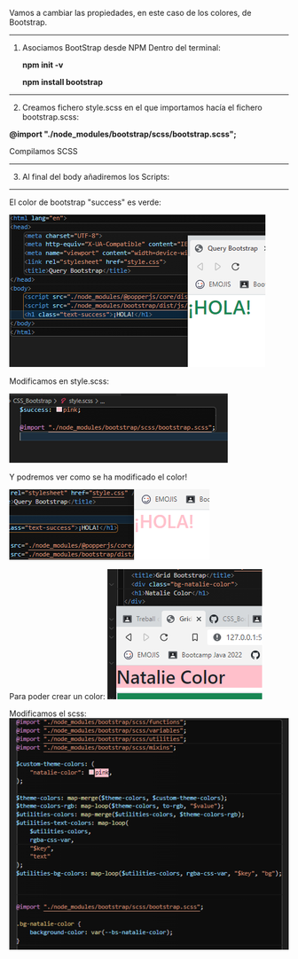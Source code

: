 Vamos a cambiar las propiedades, en este caso de los colores, de Bootstrap.

----

1. Asociamos BootStrap desde NPM
    Dentro del terminal: 

   **npm init -v**

   **npm install bootstrap**

----
2. Creamos fichero style.scss en el que importamos hacía el fichero bootstrap.scss:

**@import "./node_modules/bootstrap/scss/bootstrap.scss";**

Compilamos SCSS

----

3. Al final del body añadiremos los Scripts:

 **<sript src="./node_modules/@popperjs/core/dist/umd/popper-base.min.js"></sript>**
  **<script src="./node_modules/bootstrap/dist/js/bootstrap.min.js"></script>**

----
  
  El color de bootstrap "success" es verde:
  
![Alt text](primera_captura.PNG "primera captura")


Modificamos en style.scss:



![Alt text](segunda_Captura.PNG "segunda captura")

Y podremos ver como se ha modificado el color!

![Alt text](tercera_captura.PNG "tercera captura")


Para poder crear un color: 
![Alt_text](nombre_captura.PNG "nombre captura")

Modificamos el scss:
![Alt_text](color_captura.PNG "color captura")

